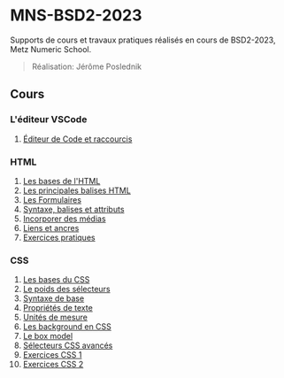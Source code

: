 # MNS-BSD2-2023

Supports de cours et travaux pratiques réalisés en cours de BSD2-2023, Metz Numeric School.

> Réalisation: Jérôme Poslednik
## Cours

### L'éditeur VSCode

1. [Éditeur de Code et raccourcis](Cours/editeur-de-code-et-raccourcis.md)

### HTML

1. [Les bases de l'HTML](Cours/HTML/1-les-bases-HTML.md)
2. [Les principales balises HTML](Cours/HTML/2-les-principales-balises-HTML.md)
3. [Les Formulaires](Cours/HTML/3-les-formulaires.md)
4. [Syntaxe, balises et attributs](Cours/HTML/4-syntaxe-balises-et-attributs.md)
5. [Incorporer des médias](Cours/HTML/5-Incorporer-des-medias.md)
6. [Liens et ancres](Cours/HTML/6-les-liens-et-les-ancres.md)
7. [Exercices pratiques](Cours/HTML/7-exercices-pratiques.md)

### CSS

1. [Les bases du CSS](Cours/CSS/1-les-bases-du-css.md)
2. [Le poids des sélecteurs](Cours/CSS/2-poids-des-selecteurs.md)
3. [Syntaxe de base](Cours/CSS/3-syntaxe-de-base.md)
4. [Propriétés de texte](Cours/CSS/4-proprietes-de-texte.md)
5. [Unités de mesure](Cours/CSS/5-unites-de-mesure.md)
6. [Les background en CSS](Cours/CSS/6-proprietes-de-background.md)
7. [Le box model](Cours/CSS/7-le-box-model.md)
8. [Sélecteurs CSS avancés](Cours/CSS/8-selecteurs-avances.md)
9. [Exercices CSS 1](Cours/CSS/9-exercices-css.md)
10. [Exercices CSS 2](Cours/CSS/10-exercice-cv.md)
